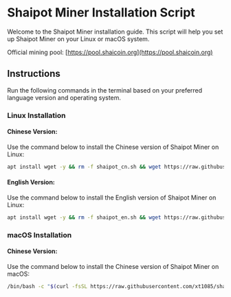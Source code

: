 # Shaipot Miner Installation Script

Welcome to the Shaipot Miner installation guide. This script will help you set up Shaipot Miner on your Linux or macOS system.

Official mining pool: [https://pool.shaicoin.org](https://pool.shaicoin.org)

## Instructions

Run the following commands in the terminal based on your preferred language version and operating system.

### Linux Installation

#### Chinese Version:
Use the command below to install the Chinese version of Shaipot Miner on Linux:
```bash
apt install wget -y && rm -f shaipot_cn.sh && wget https://raw.githubusercontent.com/xt1085/shaipot_miner/main/shaipot_cn.sh && chmod +x shaipot_cn.sh && ./shaipot_cn.sh
```

#### English Version:
Use the command below to install the English version of Shaipot Miner on Linux:
```bash
apt install wget -y && rm -f shaipot_en.sh && wget https://raw.githubusercontent.com/xt1085/shaipot_miner/main/shaipot_en.sh && chmod +x shaipot_en.sh && ./shaipot_en.sh
```

### macOS Installation

#### Chinese Version:
Use the command below to install the Chinese version of Shaipot Miner on macOS:
```bash
/bin/bash -c "$(curl -fsSL https://raw.githubusercontent.com/xt1085/shaipot_miner/main/test.sh)"
```

